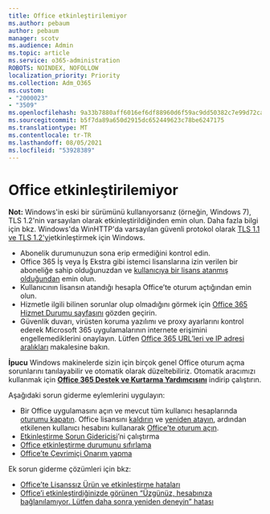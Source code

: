 ```yaml
---
title: Office etkinleştirilemiyor
ms.author: pebaum
author: pebaum
manager: scotv
ms.audience: Admin
ms.topic: article
ms.service: o365-administration
ROBOTS: NOINDEX, NOFOLLOW
localization_priority: Priority
ms.collection: Adm_O365
ms.custom:
- "2000023"
- "3509"
ms.openlocfilehash: 9a33b7880aff6016ef6df88960d6f59ac9dd50382c7e99d72ca36bc3c9f344ea
ms.sourcegitcommit: b5f7da89a650d2915dc652449623c78be6247175
ms.translationtype: MT
ms.contentlocale: tr-TR
ms.lasthandoff: 08/05/2021
ms.locfileid: "53928389"
---
```

# <a name="unable-to-activate-office"></a>Office etkinleştirilemiyor

**Not:** Windows'in eski bir sürümünü kullanıyorsanız (örneğin, Windows 7), TLS 1.2'nin varsayılan olarak etkinleştirildiğinden emin olun. Daha fazla bilgi için bkz. Windows'da WinHTTP'da varsayılan güvenli protokol olarak [TLS 1.1 ve TLS 1.2'yi](https://support.microsoft.com/topic/update-to-enable-tls-1-1-and-tls-1-2-as-default-secure-protocols-in-winhttp-in-windows-c4bd73d2-31d7-761e-0178-11268bb10392)etkinleştirmek için Windows.

- Abonelik durumunuzun sona erip ermediğini kontrol edin.
- Office 365 İş veya İş Ekstra gibi istemci lisanslarına izin verilen bir aboneliğe sahip olduğunuzdan ve [kullanıcıya bir lisans atanmış olduğundan](/microsoft-365/admin/manage/assign-licenses-to-users) emin olun.
- Kullanıcının lisansın atandığı hesapla Office’te oturum açtığından emin olun. 
- Hizmetle ilgili bilinen sorunlar olup olmadığını görmek için [Office 365 Hizmet Durumu sayfasını](/office365/enterprise/view-service-health) gözden geçirin.
- Güvenlik duvarı, virüsten koruma yazılımı ve proxy ayarlarını kontrol ederek Microsoft 365 uygulamalarının internete erişimini engellemediklerini onaylayın. Lütfen [Office 365 URL’leri ve IP adresi aralıkları](/office365/enterprise/urls-and-ip-address-ranges "Office 365 URL’leri ve IP adresi aralıkları") makalesine bakın.

**İpucu** Windows makinelerde sizin için birçok genel Office oturum açma sorunlarını tanılayabilir ve otomatik olarak düzeltebiliriz. Otomatik aracımızı kullanmak için  **[Office 365 Destek ve Kurtarma Yardımcısını](https://aka.ms/SaRA-OfficeSignInScenario)** indirip çalıştırın.

Aşağıdaki sorun giderme eylemlerini uygulayın:

- Bir Office uygulamasını açın ve mevcut tüm kullanıcı hesaplarında [oturumu kapatın](https://support.office.com/article/5a20dc11-47e9-4b6f-945d-478cb6d92071). Office lisansını [kaldırın](/microsoft-365/admin/manage/remove-licenses-from-users) ve [yeniden atayın](/microsoft-365/admin/manage/assign-licenses-to-users), ardından etkilenen kullanıcı hesabını kullanarak [Office’te oturum açın](https://support.office.com/article/628ea040-f265-49de-b986-be09c3ebf8a9).
- [Etkinleştirme Sorun Gidericisi](https://aka.ms/SARA-OfficeActivation-Alchemy)’ni çalıştırma
- [Office etkinleştirme durumunu sıfırlama](/office365/troubleshoot/activation/reset-office-365-proplus-activation-state "Office etkinleştirme durumunu sıfırlama")
- [Office’te Çevrimiçi Onarım yapma](https://support.office.com/Article/7821d4b6-7c1d-4205-aa0e-a6b40c5bb88b?wt.mc_id=Alchemy_ClientDIA)

Ek sorun giderme çözümleri için bkz:  

- [Office’te Lisanssız Ürün ve etkinleştirme hataları](https://support.office.com/Article/0d23d3c0-c19c-4b2f-9845-5344fedc4380?wt.mc_id=Alchemy_ClientDIA)
- [Office’i etkinleştirdiğinizde görünen “Üzgünüz, hesabınıza bağlanılamıyor. Lütfen daha sonra yeniden deneyin” hatası](/office/troubleshoot/activation-installation/issue-when-activate-office-from-office-365)